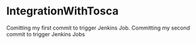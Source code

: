 # IntegrationWithTosca

Comitting my first commit to trigger Jenkins Job.
Committing my second commit to trigger Jenkins Jobs
